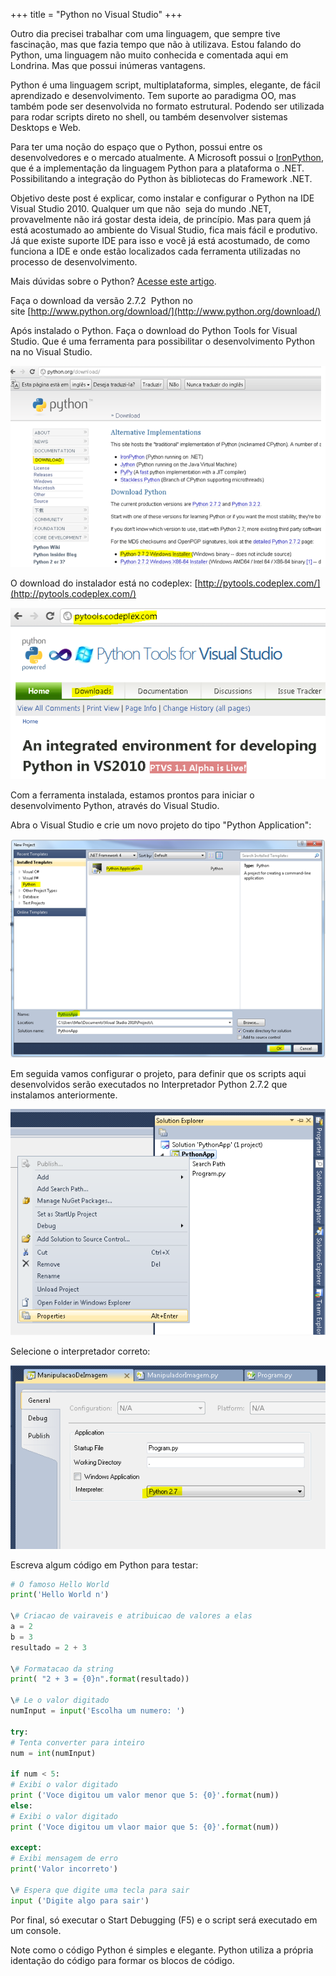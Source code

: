 +++
title = "Python no Visual Studio"
+++

Outro dia precisei trabalhar com uma linguagem, que sempre tive fascinação, mas que fazia tempo que não à utilizava.
Estou falando do Python, uma linguagem não muito conhecida e comentada aqui em Londrina. Mas que possui inúmeras vantagens.

Python é uma linguagem script, multiplataforma, simples, elegante, de fácil aprendizado e desenvolvimento. Tem suporte ao paradigma OO, mas também pode ser desenvolvida no formato estrutural. Podendo ser utilizada para rodar scripts direto no shell, ou também desenvolver sistemas Desktops e Web.

Para ter uma noção do espaço que o Python, possui entre os desenvolvedores e o mercado atualmente. A Microsoft possui o [IronPython](http://ironpython.codeplex.com/ "IronPython"), que é a implementação da linguagem Python para a plataforma o .NET. Possibilitando a integração do Python às bibliotecas do Framework .NET.

Objetivo deste post é explicar, como instalar e configurar o Python na IDE Visual Studio 2010. Qualquer um que não  seja do mundo .NET, provavelmente não irá gostar desta ideia, de princípio.
Mas para quem já está acostumado ao ambiente do Visual Studio, fica mais fácil e produtivo. Já que existe suporte IDE para isso e você já está acostumado, de como funciona a IDE e onde estão localizados cada ferramenta utilizadas no processo de desenvolvimento.

Mais dúvidas sobre o Python? [Acesse este artigo](http://www.python.org.br/wiki/PerguntasFrequentes/SobrePython#O_que_.2BAOk_Python.3F).

Faça o download da versão 2.7.2  Python no site [http://www.python.org/download/](http://www.python.org/download/)

Após instalado o Python. Faça o download do Python Tools for Visual Studio. Que é uma ferramenta para possibilitar o desenvolvimento Python na no Visual Studio.

![Python-Download](./Python-Download1.png "Python-Download")

O download do instalador está no codeplex: [http://pytools.codeplex.com/](http://pytools.codeplex.com/)

![Python-Tools-For-Visual-Studio](./Python-Tools-For-Visual-Studio.png "Python-Tools-For-Visual-Studio")

Com a ferramenta instalada, estamos prontos para iniciar o desenvolvimento Python, através do Visual Studio.

Abra o Visual Studio e crie um novo projeto do tipo "Python Application":

![Python-Application](./Python-Application.png "Python-Application")

Em seguida vamos configurar o projeto, para definir que os scripts aqui desenvolvidos serão executados no Interpretador Python 2.7.2 que instalamos anteriormente.

![](./Python-Application-Properties.png "Python-Application-Properties")

Selecione o interpretador correto:

![](./Python-Interpretador.png "Python-Interpretador")

Escreva algum código em Python para testar:

```py
# O famoso Hello World
print('Hello World n')

\# Criacao de vairaveis e atribuicao de valores a elas
a = 2
b = 3
resultado = 2 + 3

\# Formatacao da string
print( "2 + 3 = {0}n".format(resultado))

\# Le o valor digitado
numInput = input('Escolha um numero: ')

try:
# Tenta converter para inteiro
num = int(numInput)

if num < 5:
# Exibi o valor digitado
print ('Voce digitou um valor menor que 5: {0}'.format(num))
else:
# Exibi o valor digitado
print ('Voce digitou um vlaor maior que 5: {0}'.format(num))

except:
# Exibi mensagem de erro
print('Valor incorreto')

\# Espera que digite uma tecla para sair
input ('Digite algo para sair')
```

Por final, só executar o Start Debugging (F5) e o script será executado em um console.

Note como o código Python é simples e elegante. Python utiliza a própria identação do código para formar os blocos de código.

